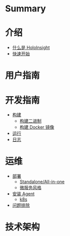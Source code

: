 # Summary


# 介绍
- [什么是 HoloInsight](introduction/what-is-holoinsight.md)
- [快速开始]()


# 用户指南


# 开发指南
- [构建]()
  - [构建二进制]()
  - [构建 Docker 镜像]()
- [运行]()
- [日志]()


# 运维
- [部署]()
  - [Standalone/All-in-one]()
  - [微服务风格]()
- [安装 Agent]()
  - [k8s]()
- [问题排除]()


# 技术架构

